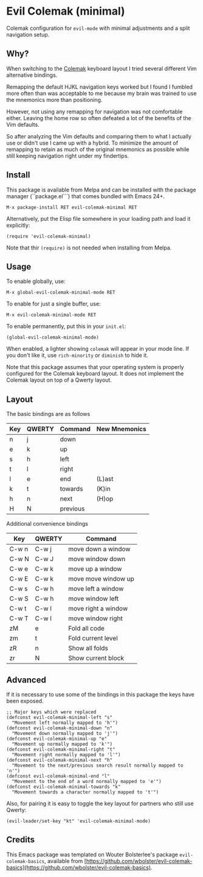 Evil Colemak (minimal)
======================

Colemak configuration for ```evil-mode``` with minimal adjustments and a split
navigation setup.

Why?
----

When switching to the [Colemak](https://colemak.com/) keyboard layout I tried
several different Vim alternative bindings.

Remapping the default HJKL navigation keys worked but I found I fumbled more
often than was acceptable to me because my brain was trained to use the
mnemonics more than positioning.

However, not using any remapping for navigation was not comfortable either.
Leaving the home row so often defeated a lot of the benefits of the Vim
defaults.

So after analyzing the Vim defaults and comparing them to what I actually use
or didn't use I came up with a hybrid. To minimize the amount of remapping
to retain as much of the original mnemonics as possible while still keeping
navigation right under my findertips.

Install
-------

This package is available from Melpa and can be installed with the
package manager (``package.el```) that comes bundled with Emacs 24+.

``` emacs-lisp
M-x package-install RET evil-colemak-minimal RET
```

Alternatively, put the Elisp file somewhere in your loading path and
load it explicitly:

``` emacs-lisp
(require 'evil-colemak-minimal)
```

Note that thir ```(require)``` is not needed when installing from
Melpa.

Usage
-----

To enable globally, use:

``` emacs-lisp
M-x global-evil-colemak-minimal-mode RET
```

To enable for just a single buffer, use:

``` emacs-lisp
M-x evil-colemak-minimal-mode RET
```

To enable permanently, put this in your ```init.el```:

``` emacs-lisp
(global-evil-colemak-minimal-mode)
```

When enabled, a lighter showing ```colemak``` will appear in
your mode line. If you don't like it, use ```rich-minority``` or 
```diminish``` to hide it.

Note that this package assumes that your operating system is properly
configured for the Colemak keyboard layout. It does not implement the
Colemak layout on top of a Qwerty layout.

Layout
------

The basic bindings are as follows

| Key | QWERTY | Command  | New Mnemonics |
| --- | ------ | -------- | ------------- |
| n   | j      | down     |               |
| e   | k      | up       |               |
| s   | h      | left     |               |
| t   | l      | right    |               |
| l   | e      | end      | (L)ast        |
| k   | t      | towards  | (K)in         |
| h   | n      | next     | (H)op         |
| H   | N      | previous |               |

Additional convenience bindings

| Key   | QWERTY | Command             |
| ----- | ------ | ------------------- |
| C-w n | C-w j  | move down a window  |
| C-w N | C-w J  | move window down    |
| C-w e | C-w k  | move up a window    |
| C-w E | C-w k  | move move window up |
| C-w s | C-w h  | move left a window  |
| C-w S | C-w h  | move window left    |
| C-w t | C-w l  | move right a window |
| C-w T | C-w l  | move window right   |
| zM    | e      | Fold all code       |
| zm    | t      | Fold current level  |
| zR    | n      | Show all folds      |
| zr    | N      | Show current block  |

Advanced
--------

If it is necessary to use some of the bindings in this package the keys have
been exposed.

``` emacs-lisp
;; Major keys which were replaced
(defconst evil-colemak-minimal-left "s"
  "Movement left normally mapped to 'h'")
(defconst evil-colemak-minimal-down "n"
  "Movement down normally mapped to 'j'")
(defconst evil-colemak-minimal-up "e"
  "Movement up normally mapped to 'k'")
(defconst evil-colemak-minimal-right "t"
  "Movement right normally mapped to 'l'")
(defconst evil-colemak-minimal-next "h"
  "Movement to the next/previous search result normally mapped to 'n'")
(defconst evil-colemak-minimal-end "l"
  "Movement to the end of a word normally mapped to 'e'")
(defconst evil-colemak-minimal-towards "k"
  "Movement towards a character normally mapped to 't'")
```

Also, for pairing it is easy to toggle the key layout for partners who still
use Qwerty:

``` emacs-lisp
(evil-leader/set-key "kt" 'evil-colemak-minimal-mode)
```

Credits
-------

This Emacs package was templated on Wouter Bolsterlee's package
```evil-colemak-basics```, available from [https://github.com/wbolster/evil-colemak-basics](https://github.com/wbolster/evil-colemak-basics).

